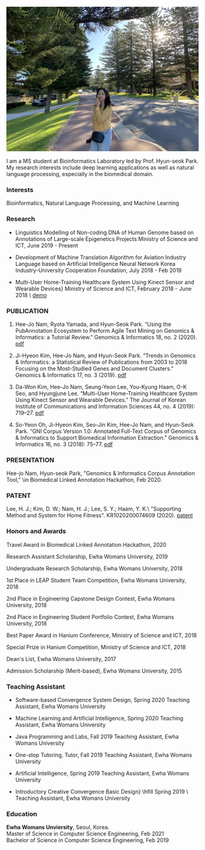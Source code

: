 ![Image](./img/main.png)

I am a MS student at Bioinformatics Laboratory led by Prof. Hyun-seok Park.   
My research interests include deep learning applications as well as natural language processing, especially in the biomedical domain.

### Interests

Bioinformatics, Natural Language Processing, and Machine Learning

### Research

- Linguistics Modelling of Non-coding DNA of Human Genome based on Annotations of Large-scale Epigenetics Projects 
Ministry of Science and ICT, June 2019 - Present

- Development of Machine Translation Algorithm for Aviation Industry Language based on Artificial Intelligence Neural Network 
Korea Industry-University Cooperation Foundation, July 2018 - Feb 2019

- Multi-User Home-Training Healthcare System Using Kinect Sensor and Wearable Devices} 
Ministry of Science and ICT, February 2018 - June 2018 \\ [demo](https://www.youtube.com/watch?v=v5fK2L9En_w)

### PUBLICATION

1. Hee-Jo Nam, Ryota Yamada, and Hyun-Seok Park. “Using the PubAnnotation Ecosystem to Perform Agile Text Mining on Genomics &amp; Informatics: a Tutorial Review.” Genomics &amp; Informatics 18, no. 2 (2020). [pdf](https://genominfo.org/upload/pdf/gi-2020-18-2-e13.pdf)

2. Ji-Hyeon Kim, Hee-Jo Nam, and Hyun-Seok Park. “Trends in Genomics &amp; Informatics: a Statistical Review of Publications from 2003 to 2018 Focusing on the Most-Studied Genes and Document Clusters.” Genomics &amp; Informatics 17, no. 3 (2019). [pdf](https://genominfo.org/upload/pdf/gi-2019-17-3-e25.pdf)

3. Da-Won Kim, Hee-Jo Nam, Seung-Yeon Lee, You-Kyung Haam, O-K Seo, and Hyungjune Lee. “Multi-User Home-Training Healthcare System Using Kinect Sensor and Wearable Devices.” The Journal of Korean Institute of Communications and Information Sciences 44, no. 4 (2019): 719–27. 
[pdf](https://drive.google.com/file/d/1UOr8o4n1I96SHbNpzIr14przjWCwSnEy/view?usp=sharing)

4. So-Yeon Oh, Ji-Hyeon Kim, Seo-Jin Kim, Hee-Jo Nam, and Hyun-Seok Park. “GNI Corpus Version 1.0: Annotated Full-Text Corpus of Genomics &amp; Informatics to Support Biomedical Information Extraction.” Genomics &amp; Informatics 16, no. 3 (2018): 75–77. 
[pdf](https://genominfo.org/upload/pdf/gi-2018-16-3-75.pdf) 

 
### PRESENTATION

Hee-jo Nam, Hyun-seok Park, "Genomics & Informatics Corpus Annotation Tool," \\in  Biomedical Linked Annotation Hackathon, Feb 2020.

### PATENT

Lee, H. J.; Kim, D. W.; Nam, H. J.; Lee, S. Y.; Haam, Y. K.\\ 
"Supporting Method and System for Home Fitness". KR1020200074609 (2020).
[patent](https://doi.org/10.8080/1020180163201)

### Honors and Awards

Travel Award in Biomedical Linked Annotation Hackathon, 2020

Research Assistant Scholarship, Ewha Womans University, 2019

Undergraduate Research Scholarship, Ewha Womans University, 2018

1st Place in LEAP Student Team Competition, Ewha Womans University, 2018

2nd Place in Engineering Capstone Design Contest, Ewha Womans University, 2018

2nd Place in Engineering Student Portfolio Contest, Ewha Womans University, 2018

Best Paper Award in Hanium Conference, Ministry of Science and ICT, 2018

Special Prize in Hanium Competition, Ministry of Science and ICT, 2018

Dean's List, Ewha Womans University, 2017

Admission Scholarship (Merit-based), Ewha Womans University, 2015

### Teaching Assistant

- Software-based Convergence System Design, Spring 2020
Teaching Assistant, Ewha Womans University

- Machine Learning and Artificial Intelligence, Spring 2020
Teaching Assistant, Ewha Womans University

- Java Programming and Labs, Fall 2019
Teaching Assistant, Ewha Womans University
 
- One-stop Tutoring, Tutor, Fall 2019
Teaching Assistant, Ewha Womans University

- Artificial Intelligence, Spring 2019
Teaching Assistant, Ewha Womans University

- Introductory Creative Convergence Basic Design} \hfill Spring 2019 \\
Teaching Assistant, Ewha Womans University

### Education

**Ewha Womans Unviersity**, Seoul, Korea.  
Master of Science in Computer Science Engineering, Feb 2021<br/>
Bachelor of Science in Computer Science Engineering, Feb 2019
